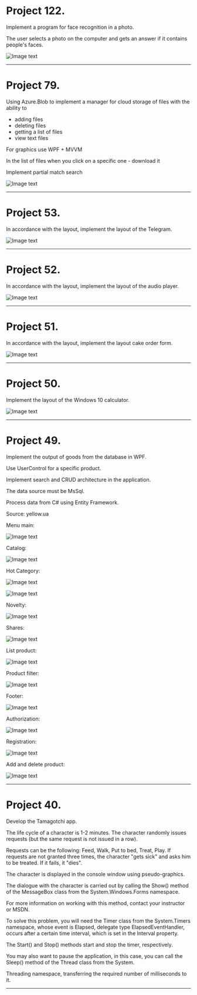 
# Project 122.

Implement a program for face recognition in a photo.

The user selects a photo on the computer and gets an answer if it contains people's faces.

![Image text](https://raw.githubusercontent.com/VLola/c-sharp-wpf/master/Project_122/Images/main.png)

___

# Project 79.

Using Azure.Blob to implement a manager for cloud storage of files with the ability to
- adding files
- deleting files
- getting a list of files
- view text files

For graphics use WPF + MVVM

In the list of files when you click on a specific one - download it

Implement partial match search

![Image text](https://raw.githubusercontent.com/VLola/c-sharp-wpf/master/Project_79/Resources/Menu_Main.png)

___

# Project 53.

In accordance with the layout, implement the layout of the Telegram.

![Image text](https://raw.githubusercontent.com/VLola/c-sharp-wpf/master/Project_53/Resources/Menu_Main.png)

___
# Project 52.

In accordance with the layout, implement the layout of the audio player.

![Image text](https://raw.githubusercontent.com/VLola/c-sharp-wpf/master/Project_52/Resources/Menu_Main.png)

___

# Project 51.

In accordance with the layout, implement the layout cake order form.

![Image text](https://raw.githubusercontent.com/VLola/c-sharp-wpf/master/Project_51/Resources/Menu_Main.png)

___

# Project 50.

Implement the layout of the Windows 10 calculator.

![Image text](https://raw.githubusercontent.com/VLola/c-sharp-wpf/master/Project_50/Resources/Menu_Calculator.png)

___
# Project 49.

Implement the output of goods from the database in WPF. 

Use UserControl for a specific product. 

Implement search and CRUD architecture in the application. 

The data source must be MsSql. 

Process data from C# using Entity Framework.

Source: yellow.ua

Menu main:

![Image text](https://raw.githubusercontent.com/VLola/c-sharp-wpf/master/Project_49/Resources/Menu_Main.png)

Catalog:

![Image text](https://raw.githubusercontent.com/VLola/c-sharp-wpf/master/Project_49/Resources/Menu_Catalog.png)

Hot Category:

![Image text](https://raw.githubusercontent.com/VLola/c-sharp-wpf/master/Project_49/Resources/Menu_Hot_Category1.png)

![Image text](https://raw.githubusercontent.com/VLola/c-sharp-wpf/master/Project_49/Resources/Menu_Hot_Category2.png)

Novelty:

![Image text](https://raw.githubusercontent.com/VLola/c-sharp-wpf/master/Project_49/Resources/Menu_Novelty.png)

Shares:

![Image text](https://raw.githubusercontent.com/VLola/c-sharp-wpf/master/Project_49/Resources/Menu_Shares.png)

List product:

![Image text](https://raw.githubusercontent.com/VLola/c-sharp-wpf/master/Project_49/Resources/Menu_List_Product.png)

Product filter:

![Image text](https://raw.githubusercontent.com/VLola/c-sharp-wpf/master/Project_49/Resources/Menu_Filter.jpg)

Footer:

![Image text](https://raw.githubusercontent.com/VLola/c-sharp-wpf/master/Project_49/Resources/Menu_Footer.png)

Authorization:

![Image text](https://raw.githubusercontent.com/VLola/c-sharp-wpf/master/Project_49/Resources/Menu_Authorization.png)

Registration:

![Image text](https://raw.githubusercontent.com/VLola/c-sharp-wpf/master/Project_49/Resources/Menu_Registration.png)

Add and delete product:

![Image text](https://raw.githubusercontent.com/VLola/c-sharp-wpf/master/Project_49/Resources/Menu_Add_Delete_Product.png)

___
# Project 40.

Develop the Tamagotchi app.

The life cycle of a character is 1-2 minutes.
The character randomly issues requests (but the same request is not issued in a row).

Requests can be the following: Feed, Walk, Put to bed, Treat, Play.
If requests are not granted three times,
the character "gets sick" and asks him to be treated.
If it fails, it "dies".

The character is displayed in the console window using pseudo-graphics.

The dialogue with the character is carried out by calling the Show() method of the MessageBox class from the System.Windows.Forms namespace.

For more information on working with this method, contact your instructor or MSDN.

To solve this problem, you will need the Timer class from the System.Timers namespace, whose event is Elapsed,
delegate type ElapsedEventHandler, occurs after a certain time interval,
which is set in the Interval property.

The Start() and Stop() methods start and stop the timer, respectively.

You may also want to pause the application,
in this case, you can call the Sleep() method of the Thread class from the System.

Threading namespace, transferring the required number of milliseconds to it.
___